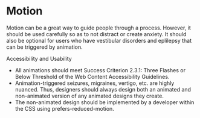 # Motion

Motion can be a great way to guide people through a process. However, it should be used carefully so as to not distract or create anxiety. It should also be optional for users who have vestibular disorders and eplilepsy that can be triggered by animation. 

Accessibility and Usability

- All animations should meet Success Criterion 2.3.1: Three Flashes or Below Threshold of the Web Content Accessibility Guidelines.
- Animation-triggered seizures, migraines, vertigo, etc. are highly nuanced. Thus, designers should always design both an animated and non-animated version of any animated designs they create. 
- The non-animated design should be implemented by a developer within the CSS using prefers-reduced-motion. 
